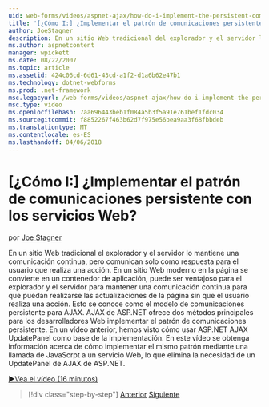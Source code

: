 ```yaml
---
uid: web-forms/videos/aspnet-ajax/how-do-i-implement-the-persistent-communications-pattern-using-web-services
title: '[¿Cómo I:] ¿Implementar el patrón de comunicaciones persistente con los servicios Web? | Microsoft Docs'
author: JoeStagner
description: En un sitio Web tradicional del explorador y el servidor lo mantiene una comunicación continua, pero comunican solo como respuesta para el usuario que realiza un acto...
ms.author: aspnetcontent
manager: wpickett
ms.date: 08/22/2007
ms.topic: article
ms.assetid: 424c06cd-6d61-43cd-a1f2-d1a6b62e47b1
ms.technology: dotnet-webforms
ms.prod: .net-framework
msc.legacyurl: /web-forms/videos/aspnet-ajax/how-do-i-implement-the-persistent-communications-pattern-using-web-services
msc.type: video
ms.openlocfilehash: 7aa696443beb1f084a5b3f5a91e761bef1fdc034
ms.sourcegitcommit: f8852267f463b62d7f975e56bea9aa3f68fbbdeb
ms.translationtype: MT
ms.contentlocale: es-ES
ms.lasthandoff: 04/06/2018
---
```

<a name="how-do-i-implement-the-persistent-communications-pattern-using-web-services"></a>[¿Cómo I:] ¿Implementar el patrón de comunicaciones persistente con los servicios Web?
====================
por [Joe Stagner](https://github.com/JoeStagner)

En un sitio Web tradicional el explorador y el servidor lo mantiene una comunicación continua, pero comunican solo como respuesta para el usuario que realiza una acción. En un sitio Web moderno en la página se convierte en un contenedor de aplicación, puede ser ventajoso para el explorador y el servidor para mantener una comunicación continua para que puedan realizarse las actualizaciones de la página sin que el usuario realiza una acción. Esto se conoce como el modelo de comunicaciones persistente para AJAX. AJAX de ASP.NET ofrece dos métodos principales para los desarrolladores Web implementar el patrón de comunicaciones persistente. En un vídeo anterior, hemos visto cómo usar ASP.NET AJAX UpdatePanel como base de la implementación. En este vídeo se obtenga información acerca de cómo implementar el mismo patrón mediante una llamada de JavaScrpt a un servicio Web, lo que elimina la necesidad de un UpdatePanel de AJAX de ASP.NET.

[&#9654;Vea el vídeo (16 minutos)](https://channel9.msdn.com/Blogs/ASP-NET-Site-Videos/how-do-i-implement-the-persistent-communications-pattern-using-web-services)

> [!div class="step-by-step"]
> [Anterior](how-do-i-localize-an-aspnet-ajax-application.md)
> [Siguiente](how-do-i-trigger-an-updatepanel-refresh-from-a-dropdownlist-control.md)
